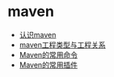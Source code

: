 # maven

- [认识maven](Java/maven/认识maven.md)
- [maven工程类型与工程关系](Java/maven/maven工程类型与工程关系.md)
- [Maven的常用命令](Java/maven/Maven的常用命令.md)
- [Maven的常用插件](Java/maven/Maven的常用插件.md)